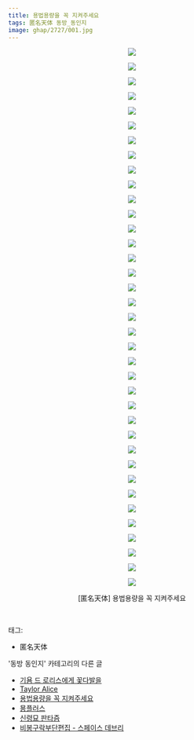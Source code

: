 ```yaml
---
title: 용법용량을 꼭 지켜주세요
tags: 匿名天体 동방_동인지
image: ghap/2727/001.jpg
---
```

<div class="article">
<p style="text-align: center; clear: none; float: none;"><img src="{{ site.nasurl }}/ghap/2727/001.jpg"/></p>
<p style="text-align: center; clear: none; float: none;"><img src="{{ site.nasurl }}/ghap/2727/002.jpg"/></p>
<p style="text-align: center; clear: none; float: none;"><img src="{{ site.nasurl }}/ghap/2727/003.jpg"/></p>
<p style="text-align: center; clear: none; float: none;"><img src="{{ site.nasurl }}/ghap/2727/004.jpg"/></p>
<p style="text-align: center; clear: none; float: none;"><img src="{{ site.nasurl }}/ghap/2727/005.jpg"/></p>
<p style="text-align: center; clear: none; float: none;"><img src="{{ site.nasurl }}/ghap/2727/006.jpg"/></p>
<p style="text-align: center; clear: none; float: none;"><img src="{{ site.nasurl }}/ghap/2727/007.jpg"/></p>
<p style="text-align: center; clear: none; float: none;"><img src="{{ site.nasurl }}/ghap/2727/008.jpg"/></p>
<p style="text-align: center; clear: none; float: none;"><img src="{{ site.nasurl }}/ghap/2727/009.jpg"/></p>
<p style="text-align: center; clear: none; float: none;"><img src="{{ site.nasurl }}/ghap/2727/010.jpg"/></p>
<p style="text-align: center; clear: none; float: none;"><img src="{{ site.nasurl }}/ghap/2727/011.jpg"/></p>
<p style="text-align: center; clear: none; float: none;"><img src="{{ site.nasurl }}/ghap/2727/012.jpg"/></p>
<p style="text-align: center; clear: none; float: none;"><img src="{{ site.nasurl }}/ghap/2727/013.jpg"/></p>
<p style="text-align: center; clear: none; float: none;"><img src="{{ site.nasurl }}/ghap/2727/014.jpg"/></p>
<p style="text-align: center; clear: none; float: none;"><img src="{{ site.nasurl }}/ghap/2727/015.jpg"/></p>
<p style="text-align: center; clear: none; float: none;"><img src="{{ site.nasurl }}/ghap/2727/016.jpg"/></p>
<p style="text-align: center; clear: none; float: none;"><img src="{{ site.nasurl }}/ghap/2727/017.jpg"/></p>
<p style="text-align: center; clear: none; float: none;"><img src="{{ site.nasurl }}/ghap/2727/018.jpg"/></p>
<p style="text-align: center; clear: none; float: none;"><img src="{{ site.nasurl }}/ghap/2727/019.jpg"/></p>
<p style="text-align: center; clear: none; float: none;"><img src="{{ site.nasurl }}/ghap/2727/020.jpg"/></p>
<p style="text-align: center; clear: none; float: none;"><img src="{{ site.nasurl }}/ghap/2727/021.jpg"/></p>
<p style="text-align: center; clear: none; float: none;"><img src="{{ site.nasurl }}/ghap/2727/022.jpg"/></p>
<p style="text-align: center; clear: none; float: none;"><img src="{{ site.nasurl }}/ghap/2727/023.jpg"/></p>
<p style="text-align: center; clear: none; float: none;"><img src="{{ site.nasurl }}/ghap/2727/024.jpg"/></p>
<p style="text-align: center; clear: none; float: none;"><img src="{{ site.nasurl }}/ghap/2727/025.jpg"/></p>
<p style="text-align: center; clear: none; float: none;"><img src="{{ site.nasurl }}/ghap/2727/026.jpg"/></p>
<p style="text-align: center; clear: none; float: none;"><img src="{{ site.nasurl }}/ghap/2727/027.jpg"/></p>
<p style="text-align: center; clear: none; float: none;"><img src="{{ site.nasurl }}/ghap/2727/028.jpg"/></p>
<p style="text-align: center; clear: none; float: none;"><img src="{{ site.nasurl }}/ghap/2727/029.jpg"/></p>
<p style="text-align: center; clear: none; float: none;"><img src="{{ site.nasurl }}/ghap/2727/030.jpg"/></p>
<p style="text-align: center; clear: none; float: none;"><img src="{{ site.nasurl }}/ghap/2727/031.jpg"/></p>
<p style="text-align: center; clear: none; float: none;"><img src="{{ site.nasurl }}/ghap/2727/032.jpg"/></p>
<p style="text-align: center; clear: none; float: none;"><img src="{{ site.nasurl }}/ghap/2727/033.jpg"/></p>
<p style="text-align: center; clear: none; float: none;"><img src="{{ site.nasurl }}/ghap/2727/034.jpg"/></p>
<p style="text-align: center; clear: none; float: none;"><img src="{{ site.nasurl }}/ghap/2727/035.jpg"/></p>
<p style="text-align: center; clear: none; float: none;"><img src="{{ site.nasurl }}/ghap/2727/036.jpg"/></p>
<p style="text-align: center; clear: none; float: none;"><img src="{{ site.nasurl }}/ghap/2727/037.jpg"/></p>
<p style="text-align: center; clear: none; float: none;">[匿名天体] 용법용량을 꼭 지켜주세요</p>
<p><br/></p>
</div><div class="tagTrail">
<p>태그: </p>
<ul>
<li>匿名天体</li>
</ul>
</div><div class="another">
<p>'동방 동인지' 카테고리의 다른 글</p>
<ul>
<li><a href="/2016-11-24-ghap_2729">기욤 드 로리스에게 꽃다발을</a></li>
<li><a href="/2016-11-24-ghap_2728">Taylor Alice</a></li>
<li><a href="/2016-11-24-ghap_2727">용법용량을 꼭 지켜주세요</a></li>
<li><a href="/2016-11-24-ghap_2726">묭플러스</a></li>
<li><a href="/2016-11-01-ghap_2720">신령묘 판타즘</a></li>
<li><a href="/2016-11-01-ghap_2719">비봉구락부단편집 - 스페이스 데브리</a></li>
</ul>
</div><div class="cb_module cb_fluid">
<div class="cb_wrt cb_profile">
</div><!-- commentList close -->
</div>